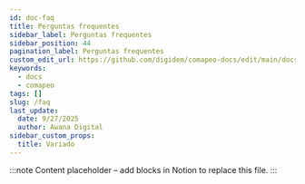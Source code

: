 ```yaml
---
id: doc-faq
title: Perguntas frequentes
sidebar_label: Perguntas frequentes
sidebar_position: 44
pagination_label: Perguntas frequentes
custom_edit_url: https://github.com/digidem/comapeo-docs/edit/main/docs/faq.md
keywords:
  - docs
  - comapeo
tags: []
slug: /faq
last_update:
  date: 9/27/2025
  author: Awana Digital
sidebar_custom_props:
  title: Variado
---
```


<!-- Placeholder content generated automatically because the Notion page is missing a Website Block. -->

:::note
Content placeholder – add blocks in Notion to replace this file.
:::
